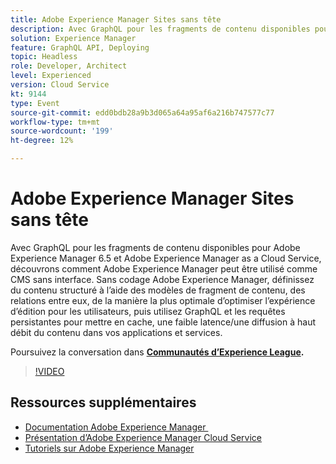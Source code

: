 ```yaml
---
title: Adobe Experience Manager Sites sans tête
description: Avec GraphQL pour les fragments de contenu disponibles pour Adobe Experience Manager 6.5 et Adobe Experience Manager as a Cloud Service, découvrons comment Adobe Experience Manager peut être utilisé comme CMS sans interface. Sans codage Adobe Experience Manager, définissez du contenu structuré à l’aide des modèles de fragment de contenu, des relations entre eux, de la manière la plus optimale d’optimiser l’expérience d’édition pour les utilisateurs, puis utilisez GraphQL et les requêtes persistantes pour mettre en cache, une faible latence/une diffusion à haut débit du contenu dans vos applications et services.
solution: Experience Manager
feature: GraphQL API, Deploying
topic: Headless
role: Developer, Architect
level: Experienced
version: Cloud Service
kt: 9144
type: Event
source-git-commit: edd0bdb28a9b3d065a64a95af6a216b747577c77
workflow-type: tm+mt
source-wordcount: '199'
ht-degree: 12%

---
```


# Adobe Experience Manager Sites sans tête

Avec GraphQL pour les fragments de contenu disponibles pour Adobe Experience Manager 6.5 et Adobe Experience Manager as a Cloud Service, découvrons comment Adobe Experience Manager peut être utilisé comme CMS sans interface. Sans codage Adobe Experience Manager, définissez du contenu structuré à l’aide des modèles de fragment de contenu, des relations entre eux, de la manière la plus optimale d’optimiser l’expérience d’édition pour les utilisateurs, puis utilisez GraphQL et les requêtes persistantes pour mettre en cache, une faible latence/une diffusion à haut débit du contenu dans vos applications et services.

Poursuivez la conversation dans **[Communautés d’Experience League](https://adobe.ly/39H5BWo).**

>[!VIDEO](https://video.tv.adobe.com/v/337576/?quality=12&learn=on&hidetitle=true)

## Ressources supplémentaires

- [Documentation Adobe Experience Manager ](https://experienceleague.adobe.com/docs/experience-manager-cloud-service.html?lang=fr)
- [Présentation d’Adobe Experience Manager Cloud Service](https://experienceleague.adobe.com/docs/experience-manager-cloud-service/overview/home.html?lang=fr)
- [Tutoriels sur Adobe Experience Manager](https://experienceleague.adobe.com/docs/experience-manager-tutorials.html?lang=fr)
